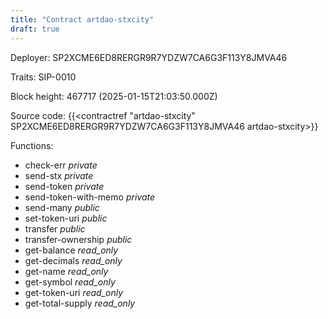 ```yaml
---
title: "Contract artdao-stxcity"
draft: true
---
```

Deployer: SP2XCME6ED8RERGR9R7YDZW7CA6G3F113Y8JMVA46

Traits:
 SIP-0010



Block height: 467717 (2025-01-15T21:03:50.000Z)

Source code: {{<contractref "artdao-stxcity" SP2XCME6ED8RERGR9R7YDZW7CA6G3F113Y8JMVA46 artdao-stxcity>}}

Functions:

* check-err _private_
* send-stx _private_
* send-token _private_
* send-token-with-memo _private_
* send-many _public_
* set-token-uri _public_
* transfer _public_
* transfer-ownership _public_
* get-balance _read_only_
* get-decimals _read_only_
* get-name _read_only_
* get-symbol _read_only_
* get-token-uri _read_only_
* get-total-supply _read_only_
